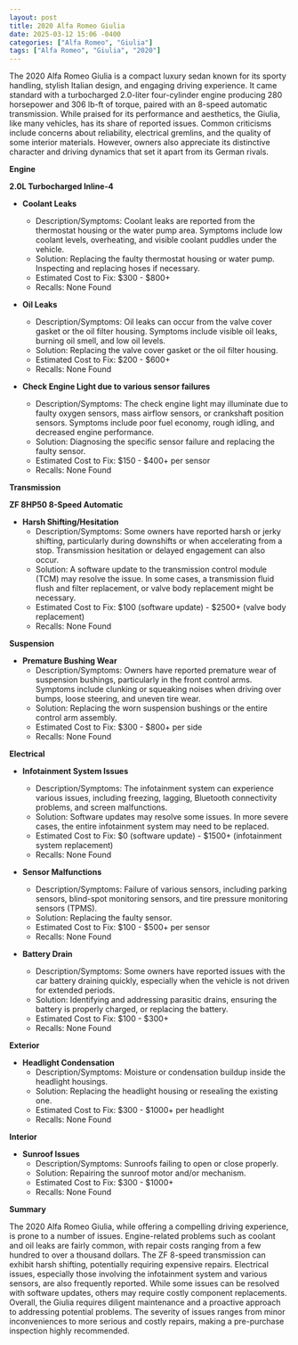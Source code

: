 ```yaml
---
layout: post
title: 2020 Alfa Romeo Giulia
date: 2025-03-12 15:06 -0400
categories: ["Alfa Romeo", "Giulia"]
tags: ["Alfa Romeo", "Giulia", "2020"]
---
```

The 2020 Alfa Romeo Giulia is a compact luxury sedan known for its sporty handling, stylish Italian design, and engaging driving experience. It came standard with a turbocharged 2.0-liter four-cylinder engine producing 280 horsepower and 306 lb-ft of torque, paired with an 8-speed automatic transmission. While praised for its performance and aesthetics, the Giulia, like many vehicles, has its share of reported issues. Common criticisms include concerns about reliability, electrical gremlins, and the quality of some interior materials. However, owners also appreciate its distinctive character and driving dynamics that set it apart from its German rivals.

**Engine**

**2.0L Turbocharged Inline-4**

* **Coolant Leaks**
    * Description/Symptoms: Coolant leaks are reported from the thermostat housing or the water pump area. Symptoms include low coolant levels, overheating, and visible coolant puddles under the vehicle.
    * Solution: Replacing the faulty thermostat housing or water pump. Inspecting and replacing hoses if necessary.
    * Estimated Cost to Fix: $300 - $800+
    * Recalls: None Found

* **Oil Leaks**
    * Description/Symptoms: Oil leaks can occur from the valve cover gasket or the oil filter housing. Symptoms include visible oil leaks, burning oil smell, and low oil levels.
    * Solution: Replacing the valve cover gasket or the oil filter housing.
    * Estimated Cost to Fix: $200 - $600+
    * Recalls: None Found

* **Check Engine Light due to various sensor failures**
    * Description/Symptoms: The check engine light may illuminate due to faulty oxygen sensors, mass airflow sensors, or crankshaft position sensors. Symptoms include poor fuel economy, rough idling, and decreased engine performance.
    * Solution: Diagnosing the specific sensor failure and replacing the faulty sensor.
    * Estimated Cost to Fix: $150 - $400+ per sensor
    * Recalls: None Found

**Transmission**

**ZF 8HP50 8-Speed Automatic**

* **Harsh Shifting/Hesitation**
    * Description/Symptoms: Some owners have reported harsh or jerky shifting, particularly during downshifts or when accelerating from a stop. Transmission hesitation or delayed engagement can also occur.
    * Solution: A software update to the transmission control module (TCM) may resolve the issue. In some cases, a transmission fluid flush and filter replacement, or valve body replacement might be necessary.
    * Estimated Cost to Fix: $100 (software update) - $2500+ (valve body replacement)
    * Recalls: None Found

**Suspension**

* **Premature Bushing Wear**
    * Description/Symptoms: Owners have reported premature wear of suspension bushings, particularly in the front control arms. Symptoms include clunking or squeaking noises when driving over bumps, loose steering, and uneven tire wear.
    * Solution: Replacing the worn suspension bushings or the entire control arm assembly.
    * Estimated Cost to Fix: $300 - $800+ per side
    * Recalls: None Found

**Electrical**

* **Infotainment System Issues**
    * Description/Symptoms: The infotainment system can experience various issues, including freezing, lagging, Bluetooth connectivity problems, and screen malfunctions.
    * Solution: Software updates may resolve some issues. In more severe cases, the entire infotainment system may need to be replaced.
    * Estimated Cost to Fix: $0 (software update) - $1500+ (infotainment system replacement)
    * Recalls: None Found

* **Sensor Malfunctions**
    * Description/Symptoms: Failure of various sensors, including parking sensors, blind-spot monitoring sensors, and tire pressure monitoring sensors (TPMS).
    * Solution: Replacing the faulty sensor.
    * Estimated Cost to Fix: $100 - $500+ per sensor
    * Recalls: None Found

* **Battery Drain**
    * Description/Symptoms: Some owners have reported issues with the car battery draining quickly, especially when the vehicle is not driven for extended periods.
    * Solution: Identifying and addressing parasitic drains, ensuring the battery is properly charged, or replacing the battery.
    * Estimated Cost to Fix: $100 - $300+
    * Recalls: None Found

**Exterior**

* **Headlight Condensation**
    * Description/Symptoms: Moisture or condensation buildup inside the headlight housings.
    * Solution: Replacing the headlight housing or resealing the existing one.
    * Estimated Cost to Fix: $300 - $1000+ per headlight
    * Recalls: None Found

**Interior**

* **Sunroof Issues**
    * Description/Symptoms: Sunroofs failing to open or close properly.
    * Solution: Repairing the sunroof motor and/or mechanism.
    * Estimated Cost to Fix: $300 - $1000+
    * Recalls: None Found

**Summary**

The 2020 Alfa Romeo Giulia, while offering a compelling driving experience, is prone to a number of issues. Engine-related problems such as coolant and oil leaks are fairly common, with repair costs ranging from a few hundred to over a thousand dollars. The ZF 8-speed transmission can exhibit harsh shifting, potentially requiring expensive repairs. Electrical issues, especially those involving the infotainment system and various sensors, are also frequently reported. While some issues can be resolved with software updates, others may require costly component replacements. Overall, the Giulia requires diligent maintenance and a proactive approach to addressing potential problems. The severity of issues ranges from minor inconveniences to more serious and costly repairs, making a pre-purchase inspection highly recommended.

